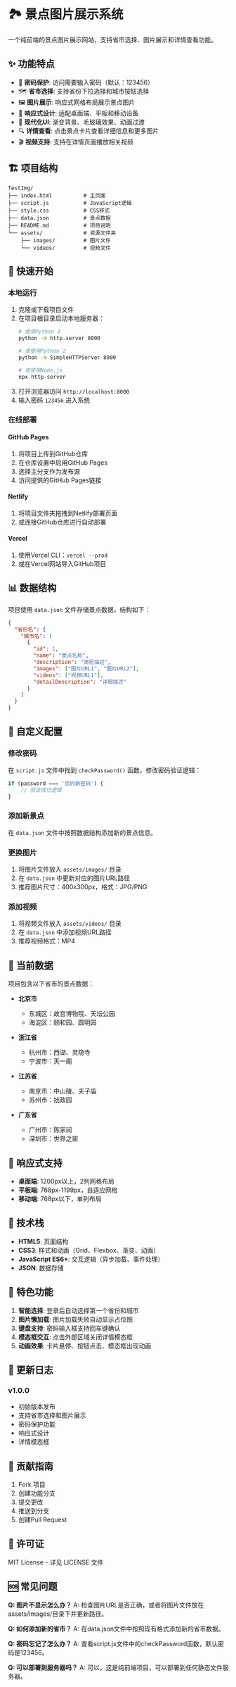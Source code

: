 # 🏞️ 景点图片展示系统

一个纯前端的景点图片展示网站，支持省市选择、图片展示和详情查看功能。

## ✨ 功能特点

- 🔐 **密码保护**: 访问需要输入密码（默认：123456）
- 🗺️ **省市选择**: 支持省份下拉选择和城市按钮选择
- 🖼️ **图片展示**: 响应式网格布局展示景点图片
- 📱 **响应式设计**: 适配桌面端、平板和移动设备
- 🎨 **现代化UI**: 渐变背景、毛玻璃效果、动画过渡
- 🔍 **详情查看**: 点击景点卡片查看详细信息和更多图片
- 🎬 **视频支持**: 支持在详情页面播放相关视频

## 🏗️ 项目结构

```
TestImg/
├── index.html          # 主页面
├── script.js           # JavaScript逻辑
├── style.css           # CSS样式
├── data.json           # 景点数据
├── README.md           # 项目说明
└── assets/             # 资源文件夹
    ├── images/         # 图片文件
    └── videos/         # 视频文件
```

## 🚀 快速开始

### 本地运行

1. 克隆或下载项目文件
2. 在项目根目录启动本地服务器：
   ```bash
   # 使用Python 3
   python -m http.server 8000
   
   # 或使用Python 2
   python -m SimpleHTTPServer 8000
   
   # 或使用Node.js
   npx http-server
   ```
3. 打开浏览器访问 `http://localhost:8000`
4. 输入密码 `123456` 进入系统

### 在线部署

#### GitHub Pages
1. 将项目上传到GitHub仓库
2. 在仓库设置中启用GitHub Pages
3. 选择主分支作为发布源
4. 访问提供的GitHub Pages链接

#### Netlify
1. 将项目文件夹拖拽到Netlify部署页面
2. 或连接GitHub仓库进行自动部署

#### Vercel
1. 使用Vercel CLI：`vercel --prod`
2. 或在Vercel网站导入GitHub项目

## 📊 数据结构

项目使用 `data.json` 文件存储景点数据，结构如下：

```json
{
  "省份名": {
    "城市名": [
      {
        "id": 1,
        "name": "景点名称",
        "description": "简短描述",
        "images": ["图片URL1", "图片URL2"],
        "videos": ["视频URL1"],
        "detailDescription": "详细描述"
      }
    ]
  }
}
```

## 🎨 自定义配置

### 修改密码
在 `script.js` 文件中找到 `checkPassword()` 函数，修改密码验证逻辑：

```javascript
if (password === '您的新密码') {
    // 验证成功逻辑
}
```

### 添加新景点
在 `data.json` 文件中按照数据结构添加新的景点信息。

### 更换图片
1. 将图片文件放入 `assets/images/` 目录
2. 在 `data.json` 中更新对应的图片URL路径
3. 推荐图片尺寸：400x300px，格式：JPG/PNG

### 添加视频
1. 将视频文件放入 `assets/videos/` 目录
2. 在 `data.json` 中添加视频URL路径
3. 推荐视频格式：MP4

## 🎯 当前数据

项目包含以下省市的景点数据：

- **北京市**
  - 东城区：故宫博物院、天坛公园
  - 海淀区：颐和园、圆明园

- **浙江省**
  - 杭州市：西湖、灵隐寺
  - 宁波市：天一阁

- **江苏省**
  - 南京市：中山陵、夫子庙
  - 苏州市：拙政园

- **广东省**
  - 广州市：陈家祠
  - 深圳市：世界之窗

## 📱 响应式支持

- **桌面端**: 1200px以上，2列网格布局
- **平板端**: 768px-1199px，自适应网格
- **移动端**: 768px以下，单列布局

## 🔧 技术栈

- **HTML5**: 页面结构
- **CSS3**: 样式和动画（Grid、Flexbox、渐变、动画）
- **JavaScript ES6+**: 交互逻辑（异步加载、事件处理）
- **JSON**: 数据存储

## 🌟 特色功能

1. **智能选择**: 登录后自动选择第一个省份和城市
2. **图片懒加载**: 图片加载失败自动显示占位图
3. **键盘支持**: 密码输入框支持回车键确认
4. **模态框交互**: 点击外部区域关闭详情模态框
5. **动画效果**: 卡片悬停、按钮点击、模态框出现动画

## 📝 更新日志

### v1.0.0
- 初始版本发布
- 支持省市选择和图片展示
- 密码保护功能
- 响应式设计
- 详情模态框

## 🤝 贡献指南

1. Fork 项目
2. 创建功能分支
3. 提交更改
4. 推送到分支
5. 创建Pull Request

## 📄 许可证

MIT License - 详见 LICENSE 文件

## 🆘 常见问题

**Q: 图片不显示怎么办？**
A: 检查图片URL是否正确，或者将图片文件放在assets/images/目录下并更新路径。

**Q: 如何添加新的省市？**
A: 在data.json文件中按照现有格式添加新的省市数据。

**Q: 密码忘记了怎么办？**
A: 查看script.js文件中的checkPassword函数，默认密码是123456。

**Q: 可以部署到服务器吗？**
A: 可以，这是纯前端项目，可以部署到任何静态文件服务器。 